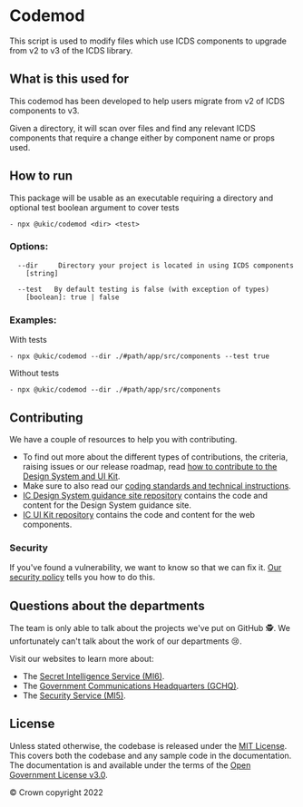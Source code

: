 # Codemod

This script is used to modify files which use ICDS components to upgrade from v2 to v3 of the ICDS library.

## What is this used for

This codemod has been developed to help users migrate from v2 of ICDS components to v3. 

Given a directory, it will scan over files and find any relevant ICDS components that require a change either by component name or props used.

## How to run


This package will be usable as an executable requiring a directory and optional test boolean argument to cover tests 

```console
- npx @ukic/codemod <dir> <test>
```

### Options:

```console
  --dir     Directory your project is located in using ICDS components
    [string]
```
```console
  --test   By default testing is false (with exception of types)
    [boolean]: true | false                                            
```

### Examples:
With tests
```console
- npx @ukic/codemod --dir ./#path/app/src/components --test true
```
Without tests
```console
- npx @ukic/codemod --dir ./#path/app/src/components
```

## Contributing

We have a couple of resources to help you with contributing.

- To find out more about the different types of contributions, the criteria, raising issues or our release roadmap, read [how to contribute to the Design System and UI Kit](https://design.sis.gov.uk/community/contribute).
- Make sure to also read our [coding standards and technical instructions](https://github.com/mi6/ic-ui-kit/blob/main/CONTRIBUTING.md).
- [IC Design System guidance site repository](https://github.com/mi6/ic-design-system) contains the code and content for the Design System guidance site.
- [IC UI Kit repository](https://github.com/mi6/ic-ui-kit) contains the code and content for the web components.

### Security

If you've found a vulnerability, we want to know so that we can fix it. [Our security policy](https://github.com/mi6/ic-ui-kit/blob/main/SECURITY.md) tells you how to do this.

## Questions about the departments

The team is only able to talk about the projects we've put on GitHub 🕵️. We unfortunately can't talk about the work of our departments 😢.

Visit our websites to learn more about:

- The [Secret Intelligence Service (MI6)](https://www.sis.gov.uk).
- The [Government Communications Headquarters (GCHQ)](https://www.gchq.gov.uk).
- The [Security Service (MI5)](https://www.mi5.gov.uk).


## License

Unless stated otherwise, the codebase is released under the [MIT License](https://opensource.org/licenses/MIT). This covers both the codebase and any sample code in the documentation. The documentation is and available under the terms of the [Open Government License v3.0](https://www.nationalarchives.gov.uk/doc/open-government-licence/version/3/).

© Crown copyright 2022